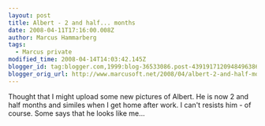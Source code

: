 ```yaml
---
layout: post
title: Albert - 2 and half... months
date: 2008-04-11T17:16:00.008Z
author: Marcus Hammarberg
tags:
  - Marcus private
modified_time: 2008-04-14T14:03:42.145Z
blogger_id: tag:blogger.com,1999:blog-36533086.post-4391917120948496386
blogger_orig_url: http://www.marcusoft.net/2008/04/albert-2-and-half-months.html
---
```


Thought that I might upload some new pictures of Albert. He is now 2 and half months and similes when I get home after work. I can't resists him - of course. Some says that he looks like me...
